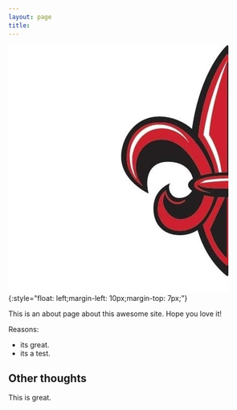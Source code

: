 ```yaml
---
layout: page
title: 
---
```


![LSTM](/images/cajun2.png){:style="float: left;margin-left: 10px;margin-top: 7px;"}


This is an about page about this awesome site.
Hope you love it!

Reasons:
- its great.
- its a test.

## Other thoughts

This is great.
